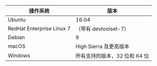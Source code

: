 | 操作系统 | 版本 |  
|------------------|----------|
| Ubuntu  |  16.04 |
| RedHat Enterprise Linux 7 | （带有 devtoolset-7） |
| Debian  | 9 |
| macOS   | High Sierra 及更高版本 |
| Windows | 所有支持的版本，32 位和 64 位 |